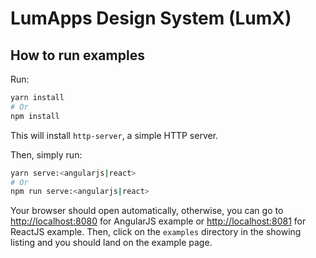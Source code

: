 # LumApps Design System (LumX)

## How to run examples

Run:

```bash
yarn install
# Or
npm install
```

This will install `http-server`, a simple HTTP server.

Then, simply run:

```bash
yarn serve:<angularjs|react>
# Or
npm run serve:<angularjs|react>
```

Your browser should open automatically, otherwise, you can go to [http://localhost:8080](http://localhost:8080) for AngularJS example or [http://localhost:8081](http://localhost:8081) for ReactJS example.
Then, click on the `examples` directory in the showing listing and you should land on the example page.
